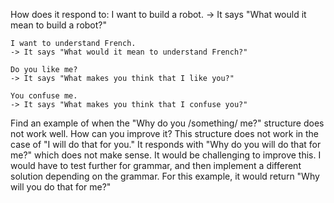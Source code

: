 How does it respond to:
    I want to build a robot.
    -> It says "What would it mean to build a robot?"

    I want to understand French.
    -> It says "What would it mean to understand French?"

    Do you like me?
    -> It says "What makes you think that I like you?"

    You confuse me.
    -> It says "What makes you think that I confuse you?"

Find an example of when the "Why do you /something/ me?" structure does not work well. How can you improve it?
    This structure does not work in the case of "I will do that for you." It responds with "Why do you will do that for me?" which does not make sense. It would be challenging to improve this. I would have to test further for grammar, and then implement a different solution depending on the grammar. For this example, it would return "Why will you do that for me?"